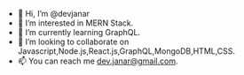 - 👋 Hi, I’m @devjanar
- 👀 I’m interested in MERN Stack.
- 🌱 I’m currently learning GraphQL.
- 💞️ I’m looking to collaborate on Javascript,Node.js,React.js,GraphQL,MongoDB,HTML,CSS.
- 📫 You can reach me dev.janar@gmail.com.

<!---
devjanar/devjanar is a ✨ special ✨ repository because its `README.md` (this file) appears on your GitHub profile.
You can click the Preview link to take a look at your changes.
--->
